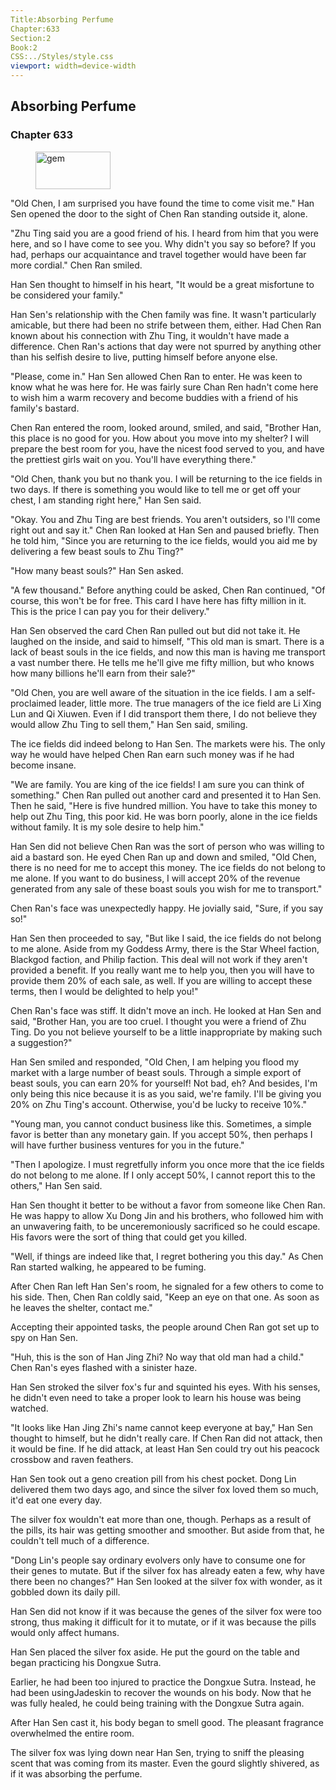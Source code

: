 ```yaml
---
Title:Absorbing Perfume 
Chapter:633 
Section:2 
Book:2 
CSS:../Styles/style.css 
viewport: width=device-width
---
```

  
## Absorbing Perfume
### Chapter 633
  
<figure>
	<img src="../Images/gem.gif" alt="gem" id="gem" width="120" height="60" />
</figure>
  

  
"Old Chen, I am surprised you have found the time to come visit me." Han Sen opened the door to the sight of Chen Ran standing outside it, alone.

"Zhu Ting said you are a good friend of his. I heard from him that you were here, and so I have come to see you. Why didn't you say so before? If you had, perhaps our acquaintance and travel together would have been far more cordial." Chen Ran smiled.

Han Sen thought to himself in his heart, "It would be a great misfortune to be considered your family."

Han Sen's relationship with the Chen family was fine. It wasn't particularly amicable, but there had been no strife between them, either. Had Chen Ran known about his connection with Zhu Ting, it wouldn't have made a difference. Chen Ran's actions that day were not spurred by anything other than his selfish desire to live, putting himself before anyone else.

"Please, come in." Han Sen allowed Chen Ran to enter. He was keen to know what he was here for. He was fairly sure Chan Ren hadn't come here to wish him a warm recovery and become buddies with a friend of his family's bastard.

Chen Ran entered the room, looked around, smiled, and said, "Brother Han, this place is no good for you. How about you move into my shelter? I will prepare the best room for you, have the nicest food served to you, and have the prettiest girls wait on you. You'll have everything there."

"Old Chen, thank you but no thank you. I will be returning to the ice fields in two days. If there is something you would like to tell me or get off your chest, I am standing right here," Han Sen said.

"Okay. You and Zhu Ting are best friends. You aren't outsiders, so I'll come right out and say it." Chen Ran looked at Han Sen and paused briefly. Then he told him, "Since you are returning to the ice fields, would you aid me by delivering a few beast souls to Zhu Ting?"

"How many beast souls?" Han Sen asked.

"A few thousand." Before anything could be asked, Chen Ran continued, "Of course, this won't be for free. This card I have here has fifty million in it. This is the price I can pay you for their delivery."

Han Sen observed the card Chen Ran pulled out but did not take it. He laughed on the inside, and said to himself, "This old man is smart. There is a lack of beast souls in the ice fields, and now this man is having me transport a vast number there. He tells me he'll give me fifty million, but who knows how many billions he'll earn from their sale?"

"Old Chen, you are well aware of the situation in the ice fields. I am a self-proclaimed leader, little more. The true managers of the ice field are Li Xing Lun and Qi Xiuwen. Even if I did transport them there, I do not believe they would allow Zhu Ting to sell them," Han Sen said, smiling.

The ice fields did indeed belong to Han Sen. The markets were his. The only way he would have helped Chen Ran earn such money was if he had become insane.

"We are family. You are king of the ice fields! I am sure you can think of something." Chen Ran pulled out another card and presented it to Han Sen. Then he said, "Here is five hundred million. You have to take this money to help out Zhu Ting, this poor kid. He was born poorly, alone in the ice fields without family. It is my sole desire to help him."

Han Sen did not believe Chen Ran was the sort of person who was willing to aid a bastard son. He eyed Chen Ran up and down and smiled, "Old Chen, there is no need for me to accept this money. The ice fields do not belong to me alone. If you want to do business, I will accept 20% of the revenue generated from any sale of these boast souls you wish for me to transport."

Chen Ran's face was unexpectedly happy. He jovially said, "Sure, if you say so!"

Han Sen then proceeded to say, "But like I said, the ice fields do not belong to me alone. Aside from my Goddess Army, there is the Star Wheel faction, Blackgod faction, and Philip faction. This deal will not work if they aren't provided a benefit. If you really want me to help you, then you will have to provide them 20% of each sale, as well. If you are willing to accept these terms, then I would be delighted to help you!"

Chen Ran's face was stiff. It didn't move an inch. He looked at Han Sen and said, "Brother Han, you are too cruel. I thought you were a friend of Zhu Ting. Do you not believe yourself to be a little inappropriate by making such a suggestion?"

Han Sen smiled and responded, "Old Chen, I am helping you flood my market with a large number of beast souls. Through a simple export of beast souls, you can earn 20% for yourself! Not bad, eh? And besides, I'm only being this nice because it is as you said, we're family. I'll be giving you 20% on Zhu Ting's account. Otherwise, you'd be lucky to receive 10%."

"Young man, you cannot conduct business like this. Sometimes, a simple favor is better than any monetary gain. If you accept 50%, then perhaps I will have further business ventures for you in the future."

"Then I apologize. I must regretfully inform you once more that the ice fields do not belong to me alone. If I only accept 50%, I cannot report this to the others," Han Sen said.

Han Sen thought it better to be without a favor from someone like Chen Ran. He was happy to allow Xu Dong Jin and his brothers, who followed him with an unwavering faith, to be unceremoniously sacrificed so he could escape. His favors were the sort of thing that could get you killed.

"Well, if things are indeed like that, I regret bothering you this day." As Chen Ran started walking, he appeared to be fuming.

After Chen Ran left Han Sen's room, he signaled for a few others to come to his side. Then, Chen Ran coldly said, "Keep an eye on that one. As soon as he leaves the shelter, contact me."

Accepting their appointed tasks, the people around Chen Ran got set up to spy on Han Sen.

"Huh, this is the son of Han Jing Zhi? No way that old man had a child." Chen Ran's eyes flashed with a sinister haze.

Han Sen stroked the silver fox's fur and squinted his eyes. With his senses, he didn't even need to take a proper look to learn his house was being watched.

"It looks like Han Jing Zhi's name cannot keep everyone at bay," Han Sen thought to himself, but he didn't really care. If Chen Ran did not attack, then it would be fine. If he did attack, at least Han Sen could try out his peacock crossbow and raven feathers.

Han Sen took out a geno creation pill from his chest pocket. Dong Lin delivered them two days ago, and since the silver fox loved them so much, it'd eat one every day.

The silver fox wouldn't eat more than one, though. Perhaps as a result of the pills, its hair was getting smoother and smoother. But aside from that, he couldn't tell much of a difference.

"Dong Lin's people say ordinary evolvers only have to consume one for their genes to mutate. But if the silver fox has already eaten a few, why have there been no changes?" Han Sen looked at the silver fox with wonder, as it gobbled down its daily pill.

Han Sen did not know if it was because the genes of the silver fox were too strong, thus making it difficult for it to mutate, or if it was because the pills would only affect humans.

Han Sen placed the silver fox aside. He put the gourd on the table and began practicing his Dongxue Sutra.

Earlier, he had been too injured to practice the Dongxue Sutra. Instead, he had been usingJadeskin to recover the wounds on his body. Now that he was fully healed, he could being training with the Dongxue Sutra again.

After Han Sen cast it, his body began to smell good. The pleasant fragrance overwhelmed the entire room.

The silver fox was lying down near Han Sen, trying to sniff the pleasing scent that was coming from its master. Even the gourd slightly shivered, as if it was absorbing the perfume.